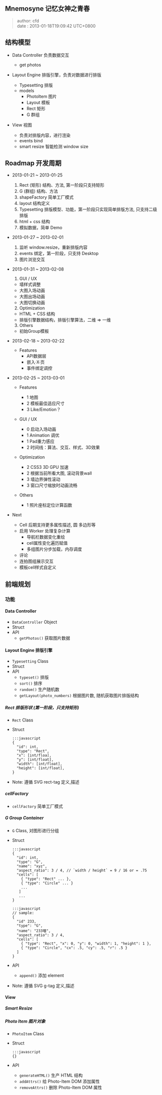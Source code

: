 Mnemosyne 记忆女神之青春
------------------------
> author: cfd   
> date  : 2013-01-18T19:09:42 UTC+0800

## 结构模型
  - Data Controller 负责数据交互
    * get photos

  - Layout Engine 排版引擎，负责对数据进行排版
    * Typesetting 排版
    * models
        * PhotoItem 图片
        * Layout 模板
        * Rect 矩形
        * G 群组

  - View 视图
    * 负责对排版内容，进行渲染
    * events bind
    * smart resize 智能检测 window size

## Roadmap 开发周期
  * 2013-01-21 ~ 2013-01-25
    1. Rect (矩形) 结构、方法, 第一阶段只支持矩形
    2. G (群组) 结构、方法
    3. shapeFactory 简单工厂模式
    4. layout 结构定义
    5. Typesetting 排版模型、功能，第一阶段只实现简单排版方法, 只支持二级排版
    6. html + css 结构
    7. 模拟数据，简单 Demo

  * 2013-01-27 ~ 2013-02-01
    1. 监听 window.resize，重新排版内容
    2. events 绑定，第一阶段，只支持 Desktop
    3. 图片浏览交互

  * 2013-01-31 ~ 2013-02-08
    1. GUI / UX
      - 墙样式调整
      - 大图入场动画
      - 大图出场动画
      - 大图切换动画

    2. Optimization
      - HTML + CSS 结构
      - 排版引擎数据结构，排版引擎算法，二维 => 一维

    3. Others
      - 初始Group模板

  * 2013-02-18 ~ 2013-02-22
    * Features
      - API数据层
      - 嵌入·X·页
      - 事件绑定调控

  * 2013-02-25 ~ 2013-03-01
    * Features
      - 1 地图
      - 2 模板最佳适应尺寸
      - 3 Like/Emotion？

    * GUI / UX
      - 0 启动入场动画
      - 1 Animation 调优
      - 1 Pad重力感应
      - 2 时间线：算法、交互、样式、3D效果

    * Optimization
      - 2 CSS3 3D GPU 加速
      - 2 根据当前所看大图, 滚动背景wall
      - 3 墙边界弹性滚动
      - 3 窗口尺寸缩放时动画流畅

    * Others
      - 1 照片座标定位计算函数

  * Next
      - Cell 后期支持更多属性描述, 圆 多边形等
      - 启用 Worker 处理复杂计算
          - 导航栏数据变化重绘
          - cell属性变化遍历赋值
          - 多组图片分步加载，内存调度
      - 评论
      - 连拍图组展示交互
      - 模板cell样式自定义

## 前端规划

### 功能

#### Data Controller
  * `DataController` Object
  * Struct
  * API
    - `getPhotos()` 获取图片数据

#### Layout Engine 排版引擎
  * `Typesetting` Class
  * Struct
  * API
    - `typeset()` 排版
    - `sort()` 排序
    - `random()` 生产随机数
    - `getLayout(photo_numbers)` 根据图片数, 随机获取图片排版结构


##### Rect 排版形状 (第一阶段，只支持矩形)
  * `Rect` Class
  * Struct

        :::javascript
        {
          "id": int,
          "type": "Rect",
          "x": [int/floa],
          "y": [int/float],
          "width": [int/float],
          "height": [int/float],
        }

  * Note: 遵循 SVG rect-tag 定义,描述

##### cellFactory
  * `cellFactory` 简单工厂模式

##### G Group Container
  * `G` Class, 对图形进行分组
  * Struct

        :::javascript
        {
          "id": int,
          "type": "G",
          "name": "xyz",
          "aspect_ratio": 3 / 4, // `width / height` = 9 / 16 or = .75
          "cells": [
            { "type": "Rect" ... },
            { "type": "Circle" ... }
            ...
           ]
           ...
        }

        :::javascript
        // sample:
        {
          "id" 233,
          "type": "G",
          "name": "233喵",
          "aspect_ratio": 3 / 4,
          "cells": [
            { "type": "Rect", "x": 0, "y": 0, "width": 1, "height": 1 },
            { "type": "Circle", "cx": .5, "cy": .5, "r": .5 }
          ]
        }

  * API
    - `append()` 添加 element
  * Note: 遵循 SVG g-tag 定义,描述


#### View

##### Smart Resize

##### Photo Item 图片对象
  * `PhotoItem` Class
  * Struct

        :::javascript
        {}

  * API
    - `generateHTML()` 生产 HTML 结构
    - `addAttrs()` 给 Photo-Item DOM 添加属性
    - `removeAttrs()` 删除 Photo-Item DOM 属性
